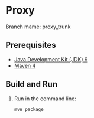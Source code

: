 Proxy
=========

Branch mame: proxy_trunk


Prerequisites
-------------

* [Java Development Kit (JDK) 9](http://www.oracle.com/technetwork/java/javase/downloads/jdk9-downloads-3848520.html)
* [Maven 4](https://maven.apache.org/download.cgi)

Build and Run
-------------

1. Run in the command line:
	```
	mvn package
